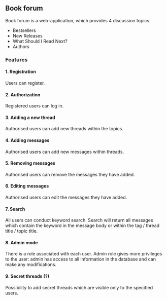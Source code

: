 ## Book forum
Book forum is a web-application, which provides 4 discussion topics:

* Bestsellers
* New Releases
* What Should I Read Next?
* Authors

### Features

#### 1. Registration

Users can register. 

#### 2. Authorization

Registered users can log in.

#### 3. Adding a new thread

Authorised users can add new threads within the topics. 

#### 4. Adding messages

Authorised users can add new messages within threads. 

#### 5. Removing messages

Authorised users can remove the messages they have added.

#### 6. Editing messages

Authorised users can edit the messages they have added.

#### 7. Search

All users can conduct keyword search. Search will return all messages
which contain the keyword in the message body or within the tag / thread title / topic title. 

#### 8. Admin mode

There is a role associated with each user. Admin role gives more privileges to the user:
admin has access to all information in the database and can make any modifications.

#### 9. Secret threads (?)

Possibility to add secret threads which are visible only to the specified users.